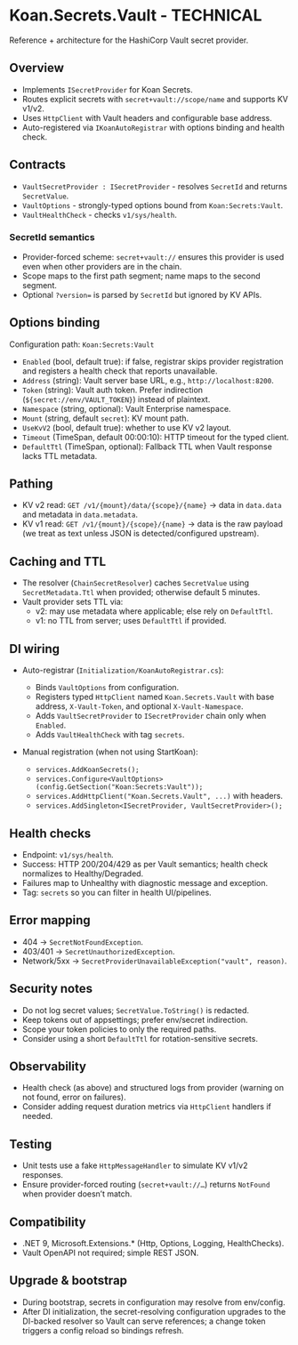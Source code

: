 # Koan.Secrets.Vault - TECHNICAL

Reference + architecture for the HashiCorp Vault secret provider.

## Overview

- Implements `ISecretProvider` for Koan Secrets.
- Routes explicit secrets with `secret+vault://scope/name` and supports KV v1/v2.
- Uses `HttpClient` with Vault headers and configurable base address.
- Auto-registered via `IKoanAutoRegistrar` with options binding and health check.

## Contracts

- `VaultSecretProvider : ISecretProvider` - resolves `SecretId` and returns `SecretValue`.
- `VaultOptions` - strongly-typed options bound from `Koan:Secrets:Vault`.
- `VaultHealthCheck` - checks `v1/sys/health`.

### SecretId semantics

- Provider-forced scheme: `secret+vault://` ensures this provider is used even when other providers are in the chain.
- Scope maps to the first path segment; name maps to the second segment.
- Optional `?version=` is parsed by `SecretId` but ignored by KV APIs.

## Options binding

Configuration path: `Koan:Secrets:Vault`

- `Enabled` (bool, default true): if false, registrar skips provider registration and registers a health check that reports unavailable.
- `Address` (string): Vault server base URL, e.g., `http://localhost:8200`.
- `Token` (string): Vault auth token. Prefer indirection (`${secret://env/VAULT_TOKEN}`) instead of plaintext.
- `Namespace` (string, optional): Vault Enterprise namespace.
- `Mount` (string, default `secret`): KV mount path.
- `UseKvV2` (bool, default true): whether to use KV v2 layout.
- `Timeout` (TimeSpan, default 00:00:10): HTTP timeout for the typed client.
- `DefaultTtl` (TimeSpan, optional): Fallback TTL when Vault response lacks TTL metadata.

## Pathing

- KV v2 read: `GET /v1/{mount}/data/{scope}/{name}` → data in `data.data` and metadata in `data.metadata`.
- KV v1 read: `GET /v1/{mount}/{scope}/{name}` → data is the raw payload (we treat as text unless JSON is detected/configured upstream).

## Caching and TTL

- The resolver (`ChainSecretResolver`) caches `SecretValue` using `SecretMetadata.Ttl` when provided; otherwise default 5 minutes.
- Vault provider sets TTL via:
  - v2: may use metadata where applicable; else rely on `DefaultTtl`.
  - v1: no TTL from server; uses `DefaultTtl` if provided.

## DI wiring

- Auto-registrar (`Initialization/KoanAutoRegistrar.cs`):

  - Binds `VaultOptions` from configuration.
  - Registers typed `HttpClient` named `Koan.Secrets.Vault` with base address, `X-Vault-Token`, and optional `X-Vault-Namespace`.
  - Adds `VaultSecretProvider` to `ISecretProvider` chain only when `Enabled`.
  - Adds `VaultHealthCheck` with tag `secrets`.

- Manual registration (when not using StartKoan):
  - `services.AddKoanSecrets();`
  - `services.Configure<VaultOptions>(config.GetSection("Koan:Secrets:Vault"));`
  - `services.AddHttpClient("Koan.Secrets.Vault", ...)` with headers.
  - `services.AddSingleton<ISecretProvider, VaultSecretProvider>();`

## Health checks

- Endpoint: `v1/sys/health`.
- Success: HTTP 200/204/429 as per Vault semantics; health check normalizes to Healthy/Degraded.
- Failures map to Unhealthy with diagnostic message and exception.
- Tag: `secrets` so you can filter in health UI/pipelines.

## Error mapping

- 404 → `SecretNotFoundException`.
- 403/401 → `SecretUnauthorizedException`.
- Network/5xx → `SecretProviderUnavailableException("vault", reason)`.

## Security notes

- Do not log secret values; `SecretValue.ToString()` is redacted.
- Keep tokens out of appsettings; prefer env/secret indirection.
- Scope your token policies to only the required paths.
- Consider using a short `DefaultTtl` for rotation-sensitive secrets.

## Observability

- Health check (as above) and structured logs from provider (warning on not found, error on failures).
- Consider adding request duration metrics via `HttpClient` handlers if needed.

## Testing

- Unit tests use a fake `HttpMessageHandler` to simulate KV v1/v2 responses.
- Ensure provider-forced routing (`secret+vault://…`) returns `NotFound` when provider doesn’t match.

## Compatibility

- .NET 9, Microsoft.Extensions.\* (Http, Options, Logging, HealthChecks).
- Vault OpenAPI not required; simple REST JSON.

## Upgrade & bootstrap

- During bootstrap, secrets in configuration may resolve from env/config.
- After DI initialization, the secret-resolving configuration upgrades to the DI-backed resolver so Vault can serve references; a change token triggers a config reload so bindings refresh.
